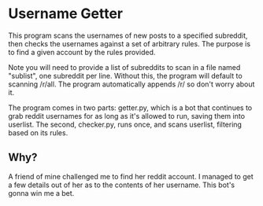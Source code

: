 Username Getter
===============

This program scans the usernames of new posts to a specified subreddit, then checks the usernames against a set of arbitrary rules. The purpose is to find a given account by the rules provided.

Note you will need to provide a list of subreddits to scan in a file named "sublist", one subreddit per line. Without this, the program will default to scanning /r/all. The program automatically appends /r/ so don't worry about it.

The program comes in two parts: getter.py, which is a bot that continues to grab reddit usernames for as long as it's allowed to run, saving them into userlist. The second, checker.py, runs once, and scans userlist, filtering based on its rules.

Why?
----

A friend of mine challenged me to find her reddit account. I managed to get a few details out of her as to the contents of her username. This bot's gonna win me a bet.
